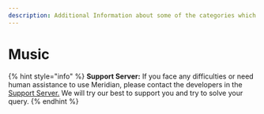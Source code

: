 ```yaml
---
description: Additional Information about some of the categories which fall under Music.
---
```


# Music

{% hint style="info" %}
**Support Server:** If you face any difficulties or need human assistance to use Meridian, please contact the developers in the [Support Server.](https://discord.gg/xe7GTYh9PR) We will try our best to support you and try to solve your query.
{% endhint %}
